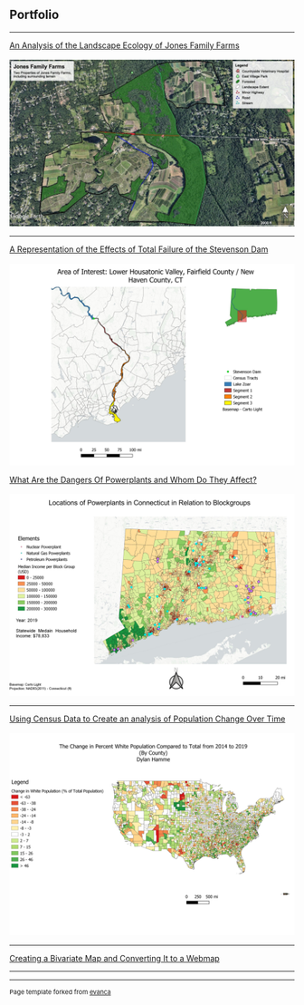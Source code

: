 ## Portfolio

---


[An Analysis of the Landscape Ecology of Jones Family Farms](/Landscape.md/)
<br>
<br>
[<img src="images/Jones_Farm_Landscape_Final_image.jpg?raw=true"/>](/Landscape.md/)

---
[A Representation of the Effects of Total Failure of the Stevenson Dam](/Final_Project/Project.md/)
<br>
<br>
[<img src="Final_project/Files/RiverOverview.jpg?raw=true"/>](/Final_Project/Project.md/)


[What Are the Dangers Of Powerplants and Whom Do They Affect?](/Project1_486/Project.md/)
<br>
<br>
[<img src="images/Overview.jpg?raw=true"/>](/Project1_486/Project.md/)

---
[Using Census Data to Create an analysis of Population Change Over Time](/Bivariate/index.md/)
<br>
<br>
[<img src="images/change_over_time.jpg?raw=true"/>](/Bivariate/index.md/)

---
[Creating a Bivariate Map and Converting It to a Webmap](/Lab_8/index.md/)

---




---
<p style="font-size:11px">Page template forked from <a href="https://github.com/evanca/quick-portfolio">evanca</a></p>
<!-- Remove above link if you don't want to attibute -->
